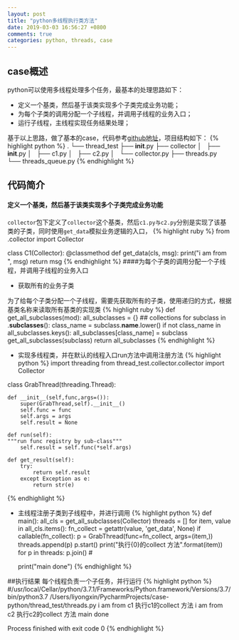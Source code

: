 ```yaml
---
layout: post
title: "python多线程执行类方法"
date: 2019-03-03 16:56:27 +0800
comments: true
categories: python, threads, case
---
```


## case概述
python可以使用多线程处理多个任务，最基本的处理思路如下：

- 定义一个基类，然后基于该类实现多个子类完成业务功能；
- 为每个子类的调用分配一个子线程，并调用子线程的业务入口；
- 运行子线程，主线程实现任务结果处理；

基于以上思路，做了基本的case，代码参考[github地址](https://github.com/liyongxin/case-python/tree/master/thread_test)，项目结构如下：
{% highlight python %}
.
└── thread_test
    ├── __init__.py
    ├── collector
    │   ├── __init__.py
    │   ├── c1.py
    │   ├── c2.py
    │   └── collector.py
    ├── threads.py
    └── threads_queue.py
{% endhighlight %}

## 代码简介
#### 定义一个基类，然后基于该类实现多个子类完成业务功能
`collector`包下定义了`collector`这个基类，然后`c1.py与c2.py`分别是实现了该基类的子类，同时使用`get_data`模拟业务逻辑的入口，
{% highlight ruby %}
from .collector import Collector

class C1(Collector):
    @classmethod
    def get_data(cls, msg):
        print("i am from ", msg)
        return msg
{% endhighlight %}
####为每个子类的调用分配一个子线程，并调用子线程的业务入口
- 获取所有的业务子类

为了给每个子类分配一个子线程，需要先获取所有的子类，使用递归的方式，根据基类名称来读取所有基类的实现类
{% highlight ruby %}
def get_all_subclasses(mod):
    all_subclasses = {}
    ## collections
    for subclass in .__subclasses__():
        class_name = subclass.__name__.lower()
        if not class_name in all_subclasses.keys():
            all_subclasses[class_name] = subclass
        get_all_subclasses(subclass)
    return all_subclasses
{% endhighlight %}

- 实现多线程类，并在默认的线程入口run方法中调用注册方法
{% highlight python %}
import threading
from thread_test.collector.collector import Collector

class GrabThread(threading.Thread):

    def __init__(self,func,args=()):
        super(GrabThread,self).__init__()
        self.func = func
        self.args = args
        self.result = None

    def run(self):
    """run func registry by sub-class"""
        self.result = self.func(*self.args)

    def get_result(self):
        try:
            return self.result
        except Exception as e:
            return str(e)
{% endhighlight %}

- 主线程注册子类到子线程中，并进行调用
{% highlight python %}
def main():
    all_cls = get_all_subclasses(Collector)
    threads = []
    for item, value in all_cls.items():
        fn_collect = getattr(value, 'get_data', None)
        if callable(fn_collect):
            p = GrabThread(func=fn_collect, args=(item,))
            threads.append(p)
            p.start()
            print("执行{0}的collect 方法".format(item))
    for p in threads:
        p.join()  #

    print("main done")
{% endhighlight %}

##执行结果
每个线程负责一个子任务，并行运行
{% highlight python %}
#/usr/local/Cellar/python/3.7.1/Frameworks/Python.framework/Versions/3.7/bin/python3.7 /Users/liyongxin/PycharmProjects/case-python/thread_test/threads.py
i am from  c1
执行c1的collect 方法
i am from  c2
执行c2的collect 方法
main done

Process finished with exit code 0
{% endhighlight %}